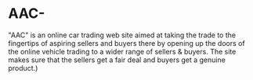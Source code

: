 # AAC-
"AAC" is an online car trading web site aimed at taking the trade to the fingertips of aspiring sellers and buyers there by opening up the doors of the online vehicle trading to a wider range of sellers & buyers. The site makes sure that the sellers get a fair deal and buyers get a genuine product.) 
